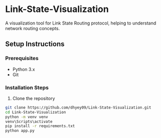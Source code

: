 # Link-State-Visualization

A visualization tool for Link State Routing protocol, helping to understand network routing concepts.

## Setup Instructions

### Prerequisites
- Python 3.x
- Git

### Installation Steps

1. Clone the repository
```bash
git clone https://github.com/dhyey09/Link-State-Visualization.git
cd Link-State-Visualization
python -m venv venv
venv\Scripts\activate
pip install -r requirements.txt
python app.py

